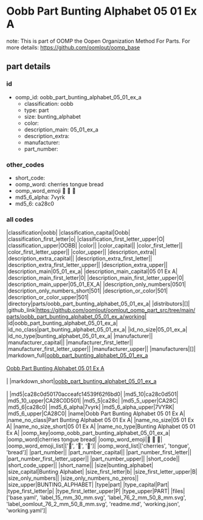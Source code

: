 # Oobb Part Bunting Alphabet 05 01 Ex A  

note: This is part of OOMP the Oopen Organization Method For Parts. For more details: https://github.com/oomlout/oomp_base

##  part details





### id
* oomp_id: oobb_part_bunting_alphabet_05_01_ex_a
  * classification: oobb
  * type: part
  * size: bunting_alphabet
  * color: 
  * description_main: 05_01_ex_a
  * description_extra: 
  * manufacturer: 
  * part_number: 

### other_codes
* short_code: 
* oomp_word: cherries tongue bread
* oomp_word_emoji :cherries: :tongue: :bread:
* md5_6_alpha: 7vyrk
* md5_6: ca28c0

### all codes 
|classification|oobb|
|classification_capital|Oobb|
|classification_first_letter|o|
|classification_first_letter_upper|O|
|classification_upper|OOBB|
|color||
|color_capital||
|color_first_letter||
|color_first_letter_upper||
|color_upper||
|description_extra||
|description_extra_capital||
|description_extra_first_letter||
|description_extra_first_letter_upper||
|description_extra_upper||
|description_main|05_01_ex_a|
|description_main_capital|05 01 Ex A|
|description_main_first_letter|0|
|description_main_first_letter_upper|0|
|description_main_upper|05_01_EX_A|
|description_only_numbers|0501|
|description_only_numbers_short|501|
|description_or_color|501|
|description_or_color_upper|501|
|directory|parts/oobb_part_bunting_alphabet_05_01_ex_a|
|distributors|[]|
|github_link|https://github.com/oomlout/oomlout_oomp_part_src/tree/main/parts/oobb_part_bunting_alphabet_05_01_ex_a/working|
|id|oobb_part_bunting_alphabet_05_01_ex_a|
|id_no_class|part_bunting_alphabet_05_01_ex_a|
|id_no_size|05_01_ex_a|
|id_no_type|bunting_alphabet_05_01_ex_a|
|manufacturer||
|manufacturer_capital||
|manufacturer_first_letter||
|manufacturer_first_letter_upper||
|manufacturer_upper||
|manufacturers|[]|
|markdown_full|[oobb_part_bunting_alphabet_05_01_ex_a](https://github.com/oomlout/oomlout_oomp_part_src/tree/main/parts/oobb_part_bunting_alphabet_05_01_ex_a/working)<br>[](https://github.com/oomlout/oomlout_oomp_part_src/tree/main/parts/oobb_part_bunting_alphabet_05_01_ex_a/working)<br>[Oobb Part Bunting Alphabet 05 01 Ex A](https://github.com/oomlout/oomlout_oomp_part_src/tree/main/parts/oobb_part_bunting_alphabet_05_01_ex_a/working)<br><br>|
|markdown_short|[oobb_part_bunting_alphabet_05_01_ex_a](https://github.com/oomlout/oomlout_oomp_part_src/tree/main/parts/oobb_part_bunting_alphabet_05_01_ex_a/working)<br><br>|
|md5|ca28c0d50170acceafc14539f62f6bd0|
|md5_10|ca28c0d501|
|md5_10_upper|CA28C0D501|
|md5_5|ca28c|
|md5_5_upper|CA28C|
|md5_6|ca28c0|
|md5_6_alpha|7vyrk|
|md5_6_alpha_upper|7VYRK|
|md5_6_upper|CA28C0|
|name|Oobb Part Bunting Alphabet 05 01 Ex A|
|name_no_class|Part Bunting Alphabet 05 01 Ex A|
|name_no_size|05 01 Ex A|
|name_no_size_short|05 01 Ex A|
|name_no_type|Bunting Alphabet 05 01 Ex A|
|oomp_key|oomp_oobb_part_bunting_alphabet_05_01_ex_a|
|oomp_word|cherries tongue bread|
|oomp_word_emoji|:cherries: :tongue: :bread:|
|oomp_word_emoji_list|[':cherries:', ':tongue:', ':bread:']|
|oomp_word_list|['cherries', 'tongue', 'bread']|
|part_number||
|part_number_capital||
|part_number_first_letter||
|part_number_first_letter_upper||
|part_number_upper||
|short_code||
|short_code_upper||
|short_name||
|size|bunting_alphabet|
|size_capital|Bunting Alphabet|
|size_first_letter|b|
|size_first_letter_upper|B|
|size_only_numbers||
|size_only_numbers_no_zeros||
|size_upper|BUNTING_ALPHABET|
|type|part|
|type_capital|Part|
|type_first_letter|p|
|type_first_letter_upper|P|
|type_upper|PART|
|files|['base.yaml', 'label_15_mm_30_mm.svg', 'label_76_2_mm_50_8_mm.svg', 'label_oomlout_76_2_mm_50_8_mm.svg', 'readme.md', 'working.json', 'working.yaml']|
